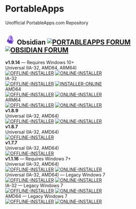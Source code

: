 # PortableApps
Unofficial PortableApps.com Repository
## ![Obsidian](https://raw.githubusercontent.com/xmha97/PortableApps/refs/heads/main/Source/Obsidian/!Common/App/AppInfo/appicon_32.png) Obsidian [![PORTABLEAPPS FORUM](https://img.shields.io/badge/PORTABLEAPPS-FORUM-darkgreen?style=flat-square)](https://portableapps.com/node/68172) [![OBSIDIAN FORUM](https://img.shields.io/badge/OBSIDIAN-FORUM-darkgreen?style=flat-square)](https://forum.obsidian.md/t/windows-portable-version-of-obsidian/106638)  
**v1.9.14** — Requires Windows 10+  
Universal (IA-32, AMD64, ARM64)  
[![OFFLINE-INSTALLER](https://img.shields.io/badge/OFFLINE-INSTALLER-blue?style=flat-square)](https://github.com/xmha97/PortableApps/releases/download/obsidian-v1.9.14/ObsidianPortable_1.9.14.paf.exe)
[![ONLINE-INSTALLER](https://img.shields.io/badge/ONLINE-INSTALLER-blue?style=flat-square)](https://github.com/xmha97/PortableApps/releases/download/obsidian-v1.9.14/ObsidianPortable_1.9.14_online.paf.exe)  
IA-32  
[![OFFLINE-INSTALLER](https://img.shields.io/badge/OFFLINE-INSTALLER-blue?style=flat-square)](https://github.com/xmha97/PortableApps/releases/download/obsidian-v1.9.14/ObsidianPortable32_1.9.14.paf.exe)
[![INSTALLER-ONLINE](https://img.shields.io/badge/ONLINE-INSTALLER-blue?style=flat-square)](https://github.com/xmha97/PortableApps/releases/download/obsidian-v1.9.14/ObsidianPortable32_1.9.14_online.paf.exe)  
AMD64  
[![OFFLINE-INSTALLER](https://img.shields.io/badge/OFFLINE-INSTALLER-blue?style=flat-square)](https://github.com/xmha97/PortableApps/releases/download/obsidian-v1.9.14/ObsidianPortable64_1.9.14.paf.exe)
[![ONLINE-INSTALLER](https://img.shields.io/badge/ONLINE-INSTALLER-blue?style=flat-square)](https://github.com/xmha97/PortableApps/releases/download/obsidian-v1.9.14/ObsidianPortable64_1.9.14_online.paf.exe)  
ARM64  
[![OFFLINE-INSTALLER](https://img.shields.io/badge/OFFLINE-INSTALLER-blue?style=flat-square)](https://github.com/xmha97/PortableApps/releases/download/obsidian-v1.9.14/ObsidianPortableARM64_1.9.14.paf.exe)
[![ONLINE-INSTALLER](https://img.shields.io/badge/ONLINE-INSTALLER-blue?style=flat-square)](https://github.com/xmha97/PortableApps/releases/download/obsidian-v1.9.14/ObsidianPortableARM64_1.9.14_online.paf.exe)  
**v1.8.9**  
Universal (IA-32, AMD64)  
[![OFFLINE-INSTALLER](https://img.shields.io/badge/OFFLINE-INSTALLER-blue?style=flat-square)](https://github.com/xmha97/PortableApps/releases/download/obsidian-v1.8.9/ObsidianPortable_1.8.9.paf.exe)
[![ONLINE-INSTALLER](https://img.shields.io/badge/ONLINE-INSTALLER-blue?style=flat-square)](https://github.com/xmha97/PortableApps/releases/download/obsidian-v1.8.9/ObsidianPortable_1.8.9_online.paf.exe)  
**v1.8.7**  
Universal (IA-32, AMD64)  
[![OFFLINE-INSTALLER](https://img.shields.io/badge/OFFLINE-INSTALLER-blue?style=flat-square)](https://github.com/xmha97/PortableApps/releases/download/obsidian-v1.8.7/ObsidianPortable_1.8.7.paf.exe)  
**v1.7.7**  
Universal (IA-32, AMD64)  
[![OFFLINE-INSTALLER](https://img.shields.io/badge/OFFLINE-INSTALLER-blue?style=flat-square)](https://github.com/xmha97/PortableApps/releases/download/obsidian-v1.7.7/ObsidianPortable_1.7.7.paf.exe)  
**v1.1.16** — Requires Windows 7+  
Universal (IA-32, AMD64)  
[![OFFLINE-INSTALLER](https://img.shields.io/badge/OFFLINE-INSTALLER-blue?style=flat-square)](https://github.com/xmha97/PortableApps/releases/download/obsidian-v1.1.16/ObsidianPortable_1.1.16.paf.exe)
[![ONLINE-INSTALLER](https://img.shields.io/badge/ONLINE-INSTALLER-blue?style=flat-square)](https://github.com/xmha97/PortableApps/releases/download/obsidian-v1.1.16/ObsidianPortable_1.1.16_online.paf.exe)  
Universal (IA-32, AMD64) — Legacy Windows 7  
[![OFFLINE-INSTALLER](https://img.shields.io/badge/OFFLINE-INSTALLER-blue?style=flat-square)](https://github.com/xmha97/PortableApps/releases/download/obsidian-v1.1.16/ObsidianPortableLegacyWin7_1.1.16.paf.exe)
[![ONLINE-INSTALLER](https://img.shields.io/badge/ONLINE-INSTALLER-blue?style=flat-square)](https://github.com/xmha97/PortableApps/releases/download/obsidian-v1.1.16/ObsidianPortableLegacyWin7_1.1.16_online.paf.exe)  
IA-32 — Legacy Windows 7  
[![OFFLINE-INSTALLER](https://img.shields.io/badge/OFFLINE-INSTALLER-blue?style=flat-square)](https://github.com/xmha97/PortableApps/releases/download/obsidian-v1.1.16/ObsidianPortable32LegacyWin7_1.1.16.paf.exe)
[![ONLINE-INSTALLER](https://img.shields.io/badge/ONLINE-INSTALLER-blue?style=flat-square)](https://github.com/xmha97/PortableApps/releases/download/obsidian-v1.1.16/ObsidianPortable32LegacyWin7_1.1.16_online.paf.exe)  
AMD64 — Legacy Windows 7  
[![OFFLINE-INSTALLER](https://img.shields.io/badge/OFFLINE-INSTALLER-blue?style=flat-square)](https://github.com/xmha97/PortableApps/releases/download/obsidian-v1.1.16/ObsidianPortable64LegacyWin7_1.1.16.paf.exe)
[![ONLINE-INSTALLER](https://img.shields.io/badge/ONLINE-INSTALLER-blue?style=flat-square)](https://github.com/xmha97/PortableApps/releases/download/obsidian-v1.1.16/ObsidianPortable64LegacyWin7_1.1.16_online.paf.exe)  







